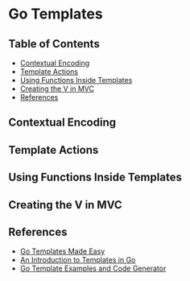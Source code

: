 # Go Templates

## Table of Contents

<!-- START doctoc generated TOC please keep comment here to allow auto update -->
<!-- DON'T EDIT THIS SECTION, INSTEAD RE-RUN doctoc TO UPDATE -->

- [Contextual Encoding](#contextual-encoding)
- [Template Actions](#template-actions)
- [Using Functions Inside Templates](#using-functions-inside-templates)
- [Creating the V in MVC](#creating-the-v-in-mvc)
- [References](#references)

<!-- END doctoc generated TOC please keep comment here to allow auto update -->

## Contextual Encoding

## Template Actions

## Using Functions Inside Templates

## Creating the V in MVC

## References

- [Go Templates Made Easy](https://blog.jetbrains.com/go/2018/12/14/go-templates-made-easy/)
- [An Introduction to Templates in Go](https://www.calhoun.io/intro-to-templates/)
- [Go Template Examples and Code Generator](https://github.com/phcollignon/Go-Template)
